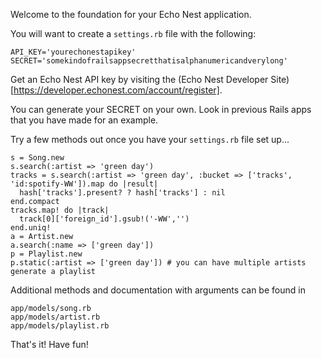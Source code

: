 Welcome to the foundation for your Echo Nest application.

You will want to create a `settings.rb` file with the following:

```
API_KEY='yourechonestapikey'
SECRET='somekindofrailsappsecretthatisalphanumericandverylong'
```

Get an Echo Nest API key by visiting the (Echo Nest Developer Site)[https://developer.echonest.com/account/register].

You can generate your SECRET on your own. Look in previous Rails apps that you have made for an example.

Try a few methods out once you have your `settings.rb` file set up...

```
s = Song.new
s.search(:artist => 'green day')
tracks = s.search(:artist => 'green day', :bucket => ['tracks', 'id:spotify-WW']).map do |result|
  hash['tracks'].present? ? hash['tracks'] : nil
end.compact
tracks.map! do |track|
  track[0]['foreign_id'].gsub!('-WW','')
end.uniq!
a = Artist.new
a.search(:name => ['green day'])
p = Playlist.new
p.static(:artist => ['green day']) # you can have multiple artists generate a playlist

```

Additional methods and documentation with arguments can be found in

```
app/models/song.rb
app/models/artist.rb
app/models/playlist.rb
```

That's it! Have fun!